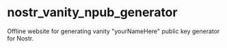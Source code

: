 # nostr_vanity_npub_generator
Offline website for generating vanity "yourNameHere" public key generator for Nostr.
